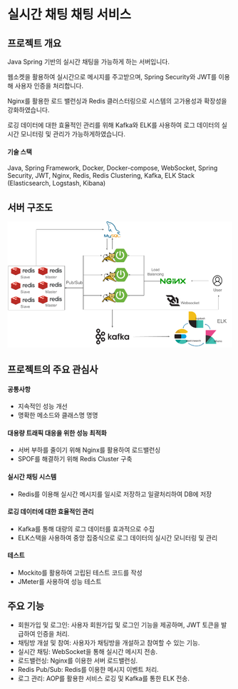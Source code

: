 # 실시간 채팅 채팅 서비스

## 프로젝트 개요
Java Spring 기반의 실시간 채팅을 가능하게 하는 서버입니다.

웹소켓을 활용하여 실시간으로 메시지를 주고받으며, Spring Security와 JWT를 이용해 사용자 인증을 처리합니다. 

Nginx를 활용한 로드 밸런싱과 Redis 클러스터링으로 시스템의 고가용성과 확장성을 강화하였습니다.

로깅 데이터에 대한 효율적인 관리를 위해 Kafka와 ELK를 사용하여 로그 데이터의 실시간 모니터링 및 관리가 가능하게하였습니다.


#### 기술 스택
Java, Spring Framework, Docker, Docker-compose, WebSocket, Spring Security, JWT, Nginx, Redis, Redis Clustering, Kafka, ELK Stack (Elasticsearch, Logstash, Kibana)

## 서버 구조도

![diagram](doc/img/structure_diagram.png)

## 프로젝트의 주요 관심사
#### 공통사항
- 지속적인 성능 개선
- 명확한 메소드와 클래스명 명명

#### 대용량 트래픽 대응을 위한 성능 최적화
- 서버 부하를 줄이기 위해 Nginx를 활용하여 로드밸런싱
- SPOF를 해결하기 위해 Redis Cluster 구축

#### 실시간 채팅 시스템
- Redis를 이용해 실시간 메시지를 일시로 저장하고 일괄처리하여 DB에 저장

#### 로깅 데이터에 대한 효율적인 관리
- Kafka를 통해 대량의 로그 데이터를 효과적으로 수집
- ELK스택을 사용하여 중앙 집중식으로 로그 데이터의 실시간 모니터링 및 관리

#### 테스트
- Mockito를 활용하여 고립된 테스트 코드를 작성
- JMeter를 사용하여 성능 테스트

## 주요 기능
- 회원가입 및 로그인: 사용자 회원가입 및 로그인 기능을 제공하며, JWT 토큰을 발급하여 인증을 처리.
- 채팅방 개설 및 참여: 사용자가 채팅방을 개설하고 참여할 수 있는 기능.
- 실시간 채팅: WebSocket을 통해 실시간 메시지 전송.
- 로드밸런싱: Nginx를 이용한 서버 로드밸런싱.
- Redis Pub/Sub: Redis를 이용한 메시지 이벤트 처리.
- 로그 관리: AOP를 활용한 서비스 로깅 및 Kafka를 통한 ELK 전송.
